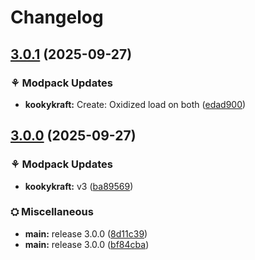# Changelog

## [3.0.1](https://github.com/izmystic/kookykraft/compare/kookykraft-v3.0.0...kookykraft-v3.0.1) (2025-09-27)


### ⚘ Modpack Updates

* **kookykraft:** Create: Oxidized load on both ([edad900](https://github.com/izmystic/kookykraft/commit/edad9005f2d601238a3dd04db45e101f5104a6ea))

## [3.0.0](https://github.com/izmystic/kookykraft/compare/kookykraft-v2.1.4...kookykraft-v3.0.0) (2025-09-27)


### ⚘ Modpack Updates

* **kookykraft:** v3 ([ba89569](https://github.com/izmystic/kookykraft/commit/ba8956968a412cabb98d7345afcdf51b7f10182d))


### ⛭ Miscellaneous

* **main:** release 3.0.0 ([8d11c39](https://github.com/izmystic/kookykraft/commit/8d11c39e28ff9b3e669ea7ea290cb91a6981d7d3))
* **main:** release 3.0.0 ([bf84cba](https://github.com/izmystic/kookykraft/commit/bf84cbad50c9ca5c7705b229bc9de07d5e5dde7f))
